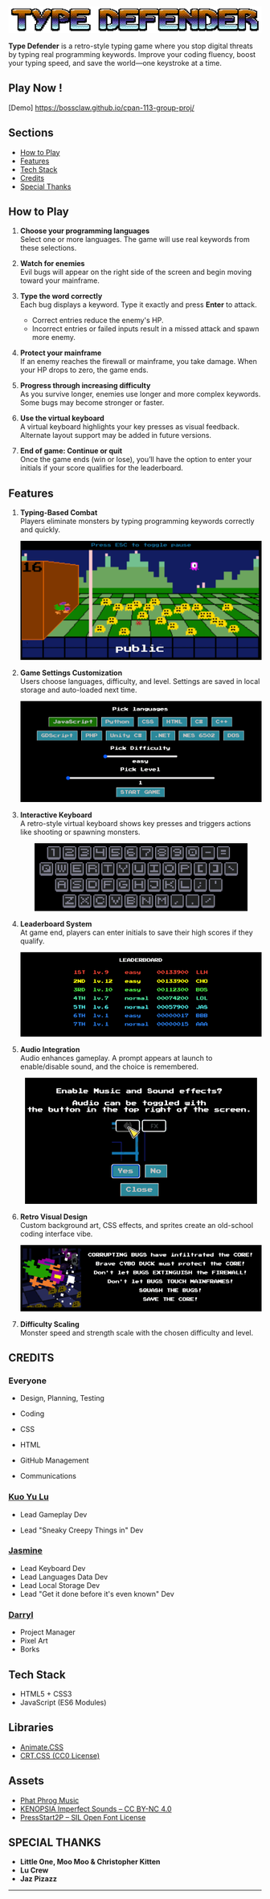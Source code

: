 ![Type Defender](img/assets/logo.png)

**Type Defender** is a retro-style typing game where you stop digital threats by typing real programming keywords. Improve your coding fluency, boost your typing speed, and save the world—one keystroke at a time.

## Play Now !

[Demo] https://bossclaw.github.io/cpan-113-group-proj/

## Sections

- [How to Play](#how-to-play)
- [Features](#features)
- [Tech Stack](#tech-stack)
- [Credits](#credits)
- [Special Thanks](#special-thanks)

## How to Play

1. **Choose your programming languages**  
   Select one or more languages. The game will use real keywords from these selections.

2. **Watch for enemies**  
   Evil bugs will appear on the right side of the screen and begin moving toward your mainframe.

3. **Type the word correctly**  
   Each bug displays a keyword. Type it exactly and press **Enter** to attack.

   - Correct entries reduce the enemy's HP.
   - Incorrect entries or failed inputs result in a missed attack and spawn more enemy.

4. **Protect your mainframe**  
   If an enemy reaches the firewall or mainframe, you take damage. When your HP drops to zero, the game ends.

5. **Progress through increasing difficulty**  
   As you survive longer, enemies use longer and more complex keywords. Some bugs may become stronger or faster.

6. **Use the virtual keyboard**  
   A virtual keyboard highlights your key presses as visual feedback. Alternate layout support may be added in future versions.

7. **End of game: Continue or quit**  
   Once the game ends (win or lose), you’ll have the option to enter your initials if your score qualifies for the leaderboard.

## Features

1. **Typing-Based Combat**  
   Players eliminate monsters by typing programming keywords correctly and quickly.
   <p align="center">
     <img src="img/assets/gameplay-2.png" alt="Typing-Based Combat">
   </p>

2. **Game Settings Customization**  
   Users choose languages, difficulty, and level. Settings are saved in local storage and auto-loaded next time.
   <p align="center">
     <img src="img/assets/config.png" alt="Game Settings">
   </p>

3. **Interactive Keyboard**  
   A retro-style virtual keyboard shows key presses and triggers actions like shooting or spawning monsters.
   <p align="center">
     <img src="img/assets/keyboard.png" alt="Interactive Keyboard">
   </p>

4. **Leaderboard System**  
   At game end, players can enter initials to save their high scores if they qualify.
   <p align="center">
     <img src="img/assets/leaderboard.png" alt="Leaderboard">
   </p>

5. **Audio Integration**  
   Audio enhances gameplay. A prompt appears at launch to enable/disable sound, and the choice is remembered.
   <p align="center">
     <img src="img/assets/audio.png" alt="Audio Prompt">
   </p>

6. **Retro Visual Design**  
   Custom background art, CSS effects, and sprites create an old-school coding interface vibe.
   <p align="center">
     <img src="img/assets/info.png" alt="Retro Visual Design">
   </p>

7. **Difficulty Scaling**  
   Monster speed and strength scale with the chosen difficulty and level.

## CREDITS

### Everyone

- Design, Planning, Testing

- Coding

- CSS

- HTML

- GitHub Management

- Communications

### [Kuo Yu Lu](https://github.com/klu0926)

- Lead Gameplay Dev

- Lead "Sneaky Creepy Things in" Dev

### [Jasmine](https://github.com/Jaysandjay)

- Lead Keyboard Dev
- Lead Languages Data Dev
- Lead Local Storage Dev
- Lead "Get it done before it's even known" Dev

### [Darryl](https://github.com/BossClaw)

- Project Manager
- Pixel Art
- Borks

## Tech Stack

- HTML5 + CSS3
- JavaScript (ES6 Modules)

## Libraries

- [Animate.CSS](https://animate.style)
- [CRT.CSS (CC0 License)](https://github.com/protesilaos/crt.css)

## Assets

- [Phat Phrog Music](https://phatphrog.com)
- [KENOPSIA Imperfect Sounds – CC BY-NC 4.0](https://freemusicarchive.org/music/Kenopsia/)
- [PressStart2P – SIL Open Font License](https://fonts.google.com/specimen/Press+Start+2P)

## SPECIAL THANKS

- **Little One, Moo Moo & Christopher Kitten**
- **Lu Crew**
- **Jaz Pizazz**

---
